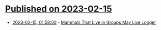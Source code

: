 # [Published on 2023-02-15](index.md)

* [2023-02-15, 01:58:00](https://soylentnews.org/article.pl?sid=23/02/14/0238231&from=rss) - [Mammals That Live in Groups May Live Longer](https://soylentnews.org/article.pl?sid=23/02/14/0238231&from=rss)
